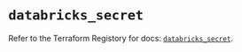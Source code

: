 # `databricks_secret`

Refer to the Terraform Registory for docs: [`databricks_secret`](https://registry.terraform.io/providers/databricks/databricks/1.29.0/docs/resources/secret).
